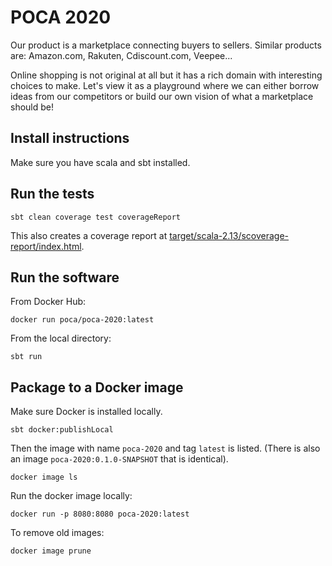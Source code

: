 # POCA 2020

Our product is a marketplace connecting buyers to sellers. Similar products are: Amazon.com, Rakuten, Cdiscount.com, Veepee...

Online shopping is not original at all but it has a rich domain with interesting choices to make. Let's view it as a playground where we can either borrow ideas from our competitors or build our own vision of what a marketplace should be!

## Install instructions

Make sure you have scala and sbt installed.

## Run the tests

```
sbt clean coverage test coverageReport
```

This also creates a coverage report at [target/scala-2.13/scoverage-report/index.html](target/scala-2.13/scoverage-report/index.html).


## Run the software

From Docker Hub:

```
docker run poca/poca-2020:latest
```

From the local directory:
```
sbt run
```

## Package to a Docker image

Make sure Docker is installed locally.

```
sbt docker:publishLocal
```

Then the image with name `poca-2020` and tag `latest` is listed. (There is also an image `poca-2020:0.1.0-SNAPSHOT` that is identical).

```
docker image ls
```

Run the docker image locally:

```
docker run -p 8080:8080 poca-2020:latest
```

To remove old images:

```
docker image prune
```
